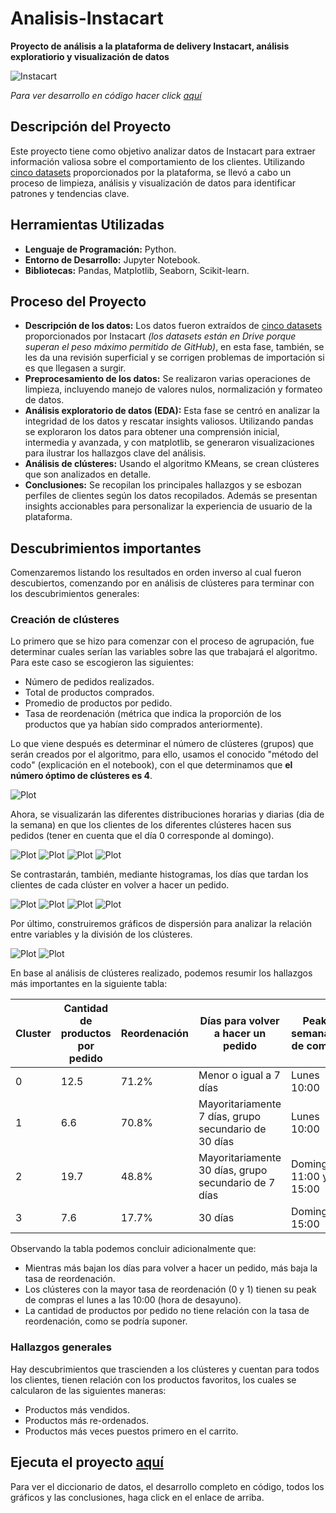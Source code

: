 # Analisis-Instacart
__Proyecto de análisis a la plataforma de delivery Instacart, análisis exploratiorio y visualización de datos__

<image src="https://github.com/BastianLQ/Analisis-Instacart/blob/main/Images/instacart.png" alt="Instacart">

_Para ver desarrollo en código hacer click [aquí](https://portfoliodabastianlopez.on.drv.tw/Portafolio/P3.html)_

## Descripción del Proyecto
Este proyecto tiene como objetivo analizar datos de Instacart para extraer información valiosa sobre el comportamiento de los clientes. Utilizando [cinco datasets](https://drive.google.com/drive/folders/11ludpzThvf-xB6LfZW_xzCBK1Z91M_KA?usp=sharing) proporcionados por la plataforma, se llevó a cabo un proceso de limpieza, análisis y visualización de datos para identificar patrones y tendencias clave.
  
## Herramientas Utilizadas
- __Lenguaje de Programación:__ Python.
- __Entorno de Desarrollo:__ Jupyter Notebook.
- __Bibliotecas:__ Pandas, Matplotlib, Seaborn, Scikit-learn.

## Proceso del Proyecto
- __Descripción de los datos:__ Los datos fueron extraídos de [cinco datasets](https://drive.google.com/drive/folders/11ludpzThvf-xB6LfZW_xzCBK1Z91M_KA?usp=sharing) proporcionados por Instacart _(los datasets están en Drive porque superan el peso máximo permitido de GitHub)_, en esta fase, también, se les da una revisión superficial y se corrigen problemas de importación si es que llegasen a surgir.
- __Preprocesamiento de los datos:__ Se realizaron varias operaciones de limpieza, incluyendo manejo de valores nulos, normalización y formateo de datos.
- __Análisis exploratorio de datos (EDA):__ Esta fase se centró en analizar la integridad de los datos y rescatar insights valiosos. Utilizando pandas se exploraron los datos para obtener una comprensión inicial, intermedia y avanzada, y con matplotlib, se generaron visualizaciones para ilustrar los hallazgos clave del análisis.
- __Análisis de clústeres:__ Usando el algoritmo KMeans, se crean clústeres que son analizados en detalle.
- __Conclusiones:__ Se recopilan los principales hallazgos y se esbozan perfiles de clientes según los datos recopilados. Además se presentan insights accionables para personalizar la experiencia de usuario de la plataforma.

## Descubrimientos importantes
Comenzaremos listando los resultados en orden inverso al cual fueron descubiertos, comenzando por en análisis de clústeres para terminar con los descubrimientos generales:

### Creación de clústeres
Lo primero que se hizo para comenzar con el proceso de agrupación, fue determinar cuales serían las variables sobre las que trabajará el algoritmo. Para este caso se escogieron las siguientes:
- Número de pedidos realizados.
- Total de productos comprados.
- Promedio de productos por pedido.
- Tasa de reordenación (métrica que indica la proporción de los productos que ya habían sido comprados anteriormente).

Lo que viene después es determinar el número de clústeres (grupos) que serán creados por el algoritmo, para ello, usamos el conocido "método del codo" (explicación en el notebook), con el que determinamos que __el número óptimo de clústeres es 4__.

<image src="https://github.com/BastianLQ/Analisis-Instacart/blob/main/Images/output_165_0.png" alt="Plot">

Ahora, se visualizarán las diferentes distribuciones horarias y diarias (dia de la semana) en que los clientes de los diferentes clústeres hacen sus pedidos (tener en cuenta que el día 0 corresponde al domingo).

<image src="https://github.com/BastianLQ/Analisis-Instacart/blob/main/Images/output_177_0.png" alt="Plot">
<image src="https://github.com/BastianLQ/Analisis-Instacart/blob/main/Images/output_178_0.png" alt="Plot">
<image src="https://github.com/BastianLQ/Analisis-Instacart/blob/main/Images/output_179_0.png" alt="Plot">
<image src="https://github.com/BastianLQ/Analisis-Instacart/blob/main/Images/output_180_0.png" alt="Plot">

Se contrastarán, también, mediante histogramas, los días que tardan los clientes de cada clúster en volver a hacer un pedido.

<image src="https://github.com/BastianLQ/Analisis-Instacart/blob/main/Images/output_192_0.png" alt="Plot">
<image src="https://github.com/BastianLQ/Analisis-Instacart/blob/main/Images/output_193_0.png" alt="Plot">
<image src="https://github.com/BastianLQ/Analisis-Instacart/blob/main/Images/output_194_0.png" alt="Plot">
<image src="https://github.com/BastianLQ/Analisis-Instacart/blob/main/Images/output_195_0.png" alt="Plot">

Por último, construiremos gráficos de dispersión para analizar la relación entre variables y la división de los clústeres.

<image src="https://github.com/BastianLQ/Analisis-Instacart/blob/main/Images/output_169_0.png" alt="Plot">
<image src="https://github.com/BastianLQ/Analisis-Instacart/blob/main/Images/output_171_0.png" alt="Plot">

En base al análisis de clústeres realizado, podemos resumir los hallazgos más importantes en la siguiente tabla:
  
| Cluster | Cantidad de productos por pedido | Reordenación | Días para volver a hacer un pedido | Peaks semanales de compra | Porcentaje del total |
|---------|----------------------------------|--------------|------------------------------------|---------------------------|----------------------|
| 0 | 12.5 | 71.2% | Menor o igual a 7 días | Lunes 10:00 | 38% |
| 1 | 6.6 | 70.8% | Mayoritariamente 7 días, grupo secundario de 30 días | Lunes 10:00 | 32% |
| 2 | 19.7 | 48.8%  | Mayoritariamente 30 días, grupo secundario de 7 días | Domingo 11:00 y 15:00 | 19% |
| 3 | 7.6 | 17.7% | 30 días | Domingos 15:00 | 11% |

Observando la tabla podemos concluir adicionalmente que:
- Mientras más bajan los días para volver a hacer un pedido, más baja la tasa de reordenación.
- Los clústeres con la mayor tasa de reordenación (0 y 1) tienen su peak de compras el lunes a las 10:00 (hora de desayuno).
- La cantidad de productos por pedido no tiene relación con la tasa de reordenación, como se podría suponer.

### Hallazgos generales
Hay descubrimientos que trascienden a los clústeres y cuentan para todos los clientes, tienen relación con los productos favoritos, los cuales se calcularon de las siguientes maneras:
- Productos más vendidos.
- Productos más re-ordenados.
- Productos más veces puestos primero en el carrito.

## Ejecuta el proyecto [aquí](https://portfoliodabastianlopez.on.drv.tw/Portafolio/P3.html)
Para ver el diccionario de datos, el desarrollo completo en código, todos los gráficos y las conclusiones, haga click en el enlace de arriba.
